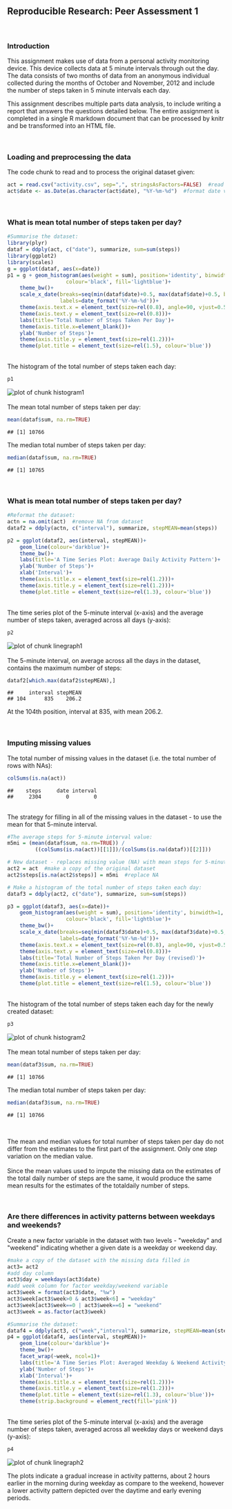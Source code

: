 ## Reproducible Research: Peer Assessment 1  
  
<br>  
  
### Introduction  

This assignment makes use of data from a personal activity monitoring device. This device collects data at 5 minute intervals through out the day. The data consists of two months of data from an anonymous individual collected during the months of October and November, 2012 and include the number of steps taken in 5 minute intervals each day.  
  
This assignment describes multiple parts data analysis, to include writing a report that answers the questions detailed below. The entire assignment is completed in a single R markdown document that can be processed by knitr and be transformed into an HTML file.  
  
<br>  
  
### Loading and preprocessing the data  
The code chunk to read and to process the original dataset given:  

```r
act = read.csv("activity.csv", sep=",", stringsAsFactors=FALSE)  #read dataset
act$date <- as.Date(as.character(act$date), "%Y-%m-%d")  #format date variable
```
  
<br>  
  
### What is mean total number of steps taken per day?  

```r
#Summarise the dataset:
library(plyr)
dataf = ddply(act, c("date"), summarize, sum=sum(steps))
library(ggplot2)
library(scales)
g = ggplot(dataf, aes(x=date))
p1 = g + geom_histogram(aes(weight = sum), position='identity', binwidth=1,
                   colour='black', fill='lightblue')+
    theme_bw()+
    scale_x_date(breaks=seq(min(dataf$date)+0.5, max(dataf$date)+0.5, by=1), 
                 labels=date_format('%Y-%m-%d'))+
    theme(axis.text.x = element_text(size=rel(0.8), angle=90, vjust=0.5))+
    theme(axis.text.y = element_text(size=rel(0.8)))+
    labs(title='Total Number of Steps Taken Per Day')+
    theme(axis.title.x=element_blank())+
    ylab('Number of Steps')+
    theme(axis.title.y = element_text(size=rel(1.2)))+
    theme(plot.title = element_text(size=rel(1.5), colour='blue'))
```
<br>  
The histogram of the total number of steps taken each day:  

```r
p1 
```

![plot of chunk histogram1](figure/histogram1.png) 
<br>  
The mean total number of steps taken per day:

```r
mean(dataf$sum, na.rm=TRUE)
```

```
## [1] 10766
```
The median total number of steps taken per day:

```r
median(dataf$sum, na.rm=TRUE)
```

```
## [1] 10765
```
  
<br>  
  
### What is mean total number of steps taken per day?

```r
#Reformat the dataset:
actn = na.omit(act)  #remove NA from dataset
dataf2 = ddply(actn, c("interval"), summarize, stepMEAN=mean(steps))

p2 = ggplot(dataf2, aes(interval, stepMEAN))+
    geom_line(colour='darkblue')+
    theme_bw()+
    labs(title='A Time Series Plot: Average Daily Activity Pattern')+
    ylab('Number of Steps')+
    xlab('Interval')+
    theme(axis.title.x = element_text(size=rel(1.2)))+
    theme(axis.title.y = element_text(size=rel(1.2)))+
    theme(plot.title = element_text(size=rel(1.3), colour='blue'))
```
<br>  
The time series plot of the 5-minute interval (x-axis) and the average number of steps taken, averaged across all days (y-axis):

```r
p2
```

![plot of chunk linegraph1](figure/linegraph1.png) 
<br>  
The 5-minute interval, on average across all the days in the dataset, contains the maximum number of steps:  

```r
dataf2[which.max(dataf2$stepMEAN),]
```

```
##     interval stepMEAN
## 104      835    206.2
```
At the 104th position, interval at 835, with mean 206.2.  
  
<br>  
  
### Imputing missing values  
  
The total number of missing values in the dataset (i.e. the total number of rows with NAs):  

```r
colSums(is.na(act))
```

```
##    steps     date interval 
##     2304        0        0
```
<br>  
The strategy for filling in all of the missing values in the dataset - to use the mean for that 5-minute interval.  

```r
#The average steps for 5-minute interval value:
m5mi = (mean(dataf$sum, na.rm=TRUE)) /
         ((colSums(is.na(act))[[1]])/(colSums(is.na(dataf))[[2]]))

# New dataset - replaces missing value (NA) with mean steps for 5-minute interval:
act2 = act  #make a copy of the original dataset
act2$steps[is.na(act2$steps)] = m5mi  #replace NA
```


```r
# Make a histogram of the total number of steps taken each day:
dataf3 = ddply(act2, c("date"), summarize, sum=sum(steps))

p3 = ggplot(dataf3, aes(x=date))+
    geom_histogram(aes(weight = sum), position='identity', binwidth=1,
                   colour='black', fill='lightblue')+
    theme_bw()+
    scale_x_date(breaks=seq(min(dataf3$date)+0.5, max(dataf3$date)+0.5, by=1), 
                 labels=date_format('%Y-%m-%d'))+
    theme(axis.text.x = element_text(size=rel(0.8), angle=90, vjust=0.5))+
    theme(axis.text.y = element_text(size=rel(0.8)))+
    labs(title='Total Number of Steps Taken Per Day (revised)')+
    theme(axis.title.x=element_blank())+
    ylab('Number of Steps')+
    theme(axis.title.y = element_text(size=rel(1.2)))+
    theme(plot.title = element_text(size=rel(1.5), colour='blue'))
```
<br>  
The histogram of the total number of steps taken each day for the newly created dataset:

```r
p3
```

![plot of chunk histogram2](figure/histogram2.png) 
<br>  
The mean total number of steps taken per day:  

```r
mean(dataf3$sum, na.rm=TRUE)
```

```
## [1] 10766
```
  
The median total number of steps taken per day:

```r
median(dataf3$sum, na.rm=TRUE)
```

```
## [1] 10766
```
<br>  
  
>  
The mean and median values for total number of steps taken per day do not differ from the estimates to the first part of the assignment. Only one step variation on the median value.  
<br>
Since the mean values used to impute the missing data on the estimates of the total daily number of steps are the same, it would produce the same mean results for the estimates of the totaldaily number of steps.  
  
<br>  
  
### Are there differences in activity patterns between weekdays and weekends?  
Create a new factor variable in the dataset with two levels - "weekday" and "weekend" indicating whether a given date is a weekday or weekend day.  

```r
#make a copy of the dataset with the missing data filled in
act3= act2
#add day column
act3$day = weekdays(act3$date)
#add week column for factor weekday/weekend variable
act3$week = format(act3$date, "%w")
act3$week[act3$week>0 & act3$week<6] = "weekday"
act3$week[act3$week==0 | act3$week==6] = "weekend"
act3$week = as.factor(act3$week)
```
  

```r
#Summarise the dataset:
dataf4 = ddply(act3, c("week","interval"), summarize, stepMEAN=mean(steps))
p4 = ggplot(dataf4, aes(interval, stepMEAN))+
    geom_line(colour='darkblue')+
    theme_bw()+
    facet_wrap(~week, ncol=1)+
    labs(title='A Time Series Plot: Averaged Weekday & Weekend Activity Pattern')+
    ylab('Number of Steps')+
    xlab('Interval')+
    theme(axis.title.x = element_text(size=rel(1.2)))+
    theme(axis.title.y = element_text(size=rel(1.2)))+
    theme(plot.title = element_text(size=rel(1.3), colour='blue'))+
    theme(strip.background = element_rect(fill='pink'))
```
<br>  
The time series plot of the 5-minute interval (x-axis) and the average number of steps taken, averaged across all weekday days or weekend days (y-axis):

```r
p4
```

![plot of chunk linegraph2](figure/linegraph2.png) 
<br>  
  
>  
The plots indicate a gradual increase in activity patterns, about 2 hours earlier in the morning during weekday as compare to the weekend, however a lower activity pattern depicted over the daytime and early evening periods.  
  
<br>  
<br>  
